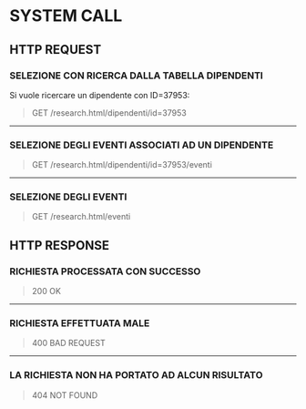 # SYSTEM CALL <br>

## HTTP REQUEST

### SELEZIONE CON RICERCA DALLA TABELLA DIPENDENTI
Si vuole ricercare un dipendente con ID=37953:<br>
>GET /research.html/dipendenti/id=37953
>

<hr>

### SELEZIONE DEGLI EVENTI ASSOCIATI AD UN DIPENDENTE
>GET /research.html/dipendenti/id=37953/eventi
>

<hr>

### SELEZIONE DEGLI EVENTI
>GET /research.html/eventi
>


## HTTP RESPONSE

### RICHIESTA PROCESSATA CON SUCCESSO
>200 OK
>

<hr>

### RICHIESTA EFFETTUATA MALE
>400 BAD REQUEST
>

<hr>

### LA RICHIESTA NON HA PORTATO AD ALCUN RISULTATO
>404 NOT FOUND
>
